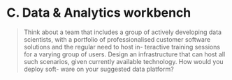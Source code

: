 # C. Data & Analytics workbench


> Think about a team that includes a group of actively developing data scientists, with a portfolio of professionalised customer software solutions and the regular need to host in- teractive training sessions for a varying group of users. Design an infrastructure that can host all such scenarios, given currently available technology. How would you deploy soft- ware on your suggested data platform?

